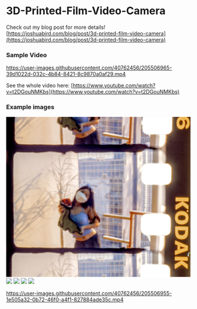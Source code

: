 # 3D-Printed-Film-Video-Camera

Check out my blog post for more details! [https://joshuabird.com/blog/post/3d-printed-film-video-camera](https://joshuabird.com/blog/post/3d-printed-film-video-camera)

### Sample Video

https://user-images.githubusercontent.com/40762456/205506965-39d1022d-032c-4b84-8421-8c9870a0af29.mp4

See the whole video here: [https://www.youtube.com/watch?v=t2DGouNMKbs](https://www.youtube.com/watch?v=t2DGouNMKbs)

### Example images
<img src="https://github.com/jyjblrd/3D-Printed-Film-Video-Camera/blob/main/example-images/img1.jpg?raw=true" width="500" />
<img src="https://github.com/jyjblrd/3D-Printed-Film-Video-Camera/blob/main/example-images/img2.jpg?raw=true" width="500" />
<img src="https://github.com/jyjblrd/3D-Printed-Film-Video-Camera/blob/main/example-images/img3.jpg?raw=true" width="500" />
<img src="https://github.com/jyjblrd/3D-Printed-Film-Video-Camera/blob/main/example-images/img4.jpg?raw=true" width="500" />
<img src="https://github.com/jyjblrd/3D-Printed-Film-Video-Camera/blob/main/example-images/img5.jpg?raw=true" width="500" />

https://user-images.githubusercontent.com/40762456/205506955-1e505a32-0b72-46f0-a4f1-827884ade35c.mp4

